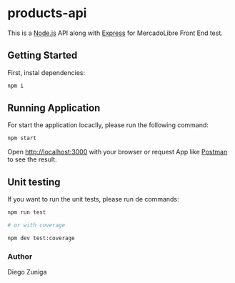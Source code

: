 # products-api

This is a [Node.js](https://nodejs.org/) API along with [Express](https://expressjs.com//) for MercadoLibre Front End test.

## Getting Started

First, instal dependencies:

```bash
npm i
```

## Running Application

For start the application locaclly, please run the following command:

```bash
npm start
```

Open [http://localhost:3000](http://localhost:3000) with your browser or request App like [Postman](https://www.postman.com/) to see the result.

## Unit testing

If you want to run the unit tests, please run de commands:

```bash
npm run test

# or with coverage

npm dev test:coverage
```

### Author
Diego Zuniga
